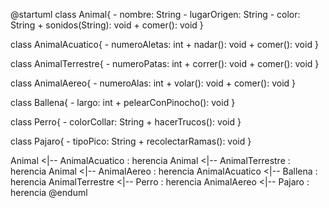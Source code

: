 @startuml
class Animal{
    - nombre: String
    - lugarOrigen: String
    - color: String
    + sonidos(String): void 
    + comer(): void
}

class AnimalAcuatico{
    - numeroAletas: int
    + nadar(): void
    + comer(): void
}

class AnimalTerrestre{
    - numeroPatas: int
    + correr(): void
    + comer(): void
}

class AnimalAereo{
    - numeroAlas: int
    + volar(): void
    + comer(): void
}

class Ballena{
    - largo: int
    + pelearConPinocho(): void
}

class Perro{
    - colorCollar: String
    + hacerTrucos(): void
}

class Pajaro{
    - tipoPico: String
    + recolectarRamas(): void
}

Animal <|-- AnimalAcuatico : herencia
Animal <|-- AnimalTerrestre : herencia
Animal <|-- AnimalAereo : herencia
AnimalAcuatico <|-- Ballena : herencia
AnimalTerrestre <|-- Perro : herencia
AnimalAereo <|-- Pajaro : herencia
@enduml